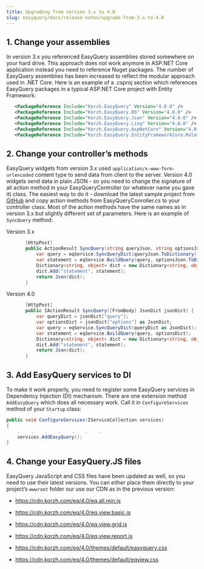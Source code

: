 ```yaml
---
title: Upgrading from version 3.x to 4.0
slug: easyquery/docs/release-notes/upgrade-from-3.x-to-4.0
---
```



## 1. Change your assemblies
In version 3.x you referenced EasyQuery assemblies stored somewhere on your hard drive. This approach does not work anymore in ASP.NET Core application instead you need to reference Nuget packages.
The number of EasyQuery assemblies has been increased to reflect the modular approach used in .NET Core.
Here is an example of a .csproj section which references EasyQuery packages in a typical ASP.NET Core project with Entity Framework:
 
```xml
   <PackageReference Include="Korzh.EasyQuery" Version="4.0.0" />
   <PackageReference Include="Korzh.EasyQuery.Db" Version="4.0.0" />
   <PackageReference Include="Korzh.EasyQuery.Json" Version="4.0.0" />
   <PackageReference Include="Korzh.EasyQuery.Linq" Version="4.0.0" />
   <PackageReference Include="Korzh.EasyQuery.AspNetCore" Version="4.0.0" />
   <PackageReference Include="Korzh.EasyQuery.EntityFrameworkCore.Relational" Version="4.0.0" />
```
 
## 2. Change your controller’s methods
EasyQuery widgets from version 3.x used `application/x-www-form-urlencoded` content type to send data from client to the server.
Version 4.0 widgets send data in plain JSON - so you need to change the signature of all action method in your EasyQueryController (or whatever name you gave it) class.
The easiest way to do it - download the latest sample project from [GitHub](https://github.com/easyquery/AspNetCoreSamples) and copy action methods from EasyQueryConroller.cs to your controller class. Most of the action methods have the same names as in version 3.x but slightly different set of parameters.
Here is an example of `SyncQuery` method:
 
Version 3.x
```c#
       [HttpPost]
       public ActionResult SyncQuery(string queryJson, string optionsJson) {
           var query = eqService.SyncQueryDict(queryJson.ToDictionary());
           var statement = eqService.BuildQuery(query, optionsJson.ToDictionary());
           Dictionary<string, object> dict = new Dictionary<string, object>();
           dict.Add("statement", statement);
           return Json(dict);
       }
```
 
Version 4.0
```c#
       [HttpPost]
       public IActionResult SyncQuery([FromBody] JsonDict jsonDict) {
           var queryDict = jsonDict["query"];
           var optionsDict = jsonDict["options"] as JsonDict;
           var query = eqService.SyncQueryDict(queryDict as JsonDict);
           var statement = eqService.BuildQuery(query, optionsDict);
           Dictionary<string, object> dict = new Dictionary<string, object>();
           dict.Add("statement", statement);
           return Json(dict);
       }
```
 
## 3. Add EasyQuery services to DI
To make it work properly, you need to register some EasyQuery services in Dependency Injection (DI) mechanism. There are one extension method `AddEasyQuery` which does all necessary work.
Call it in `ConfigureServices` method of your `Startup` class:
 
```c#
public void ConfigureServices(IServiceCollection services)
{
    .    .    .    .    .    .    .
    services.AddEasyQuery();
}
```

## 4. Change your EasyQuery.JS files
EasyQuery JavaScript and CSS files have been updated as well, so you need to use their latest versions.
You can either place them directly to your project’s `wwwroot` folder our use our CDN as in the previous version:
 
* https://cdn.korzh.com/eq/4.0/eq.all.min.js
* https://cdn.korzh.com/eq/4.0/eq.view.basic.js
* https://cdn.korzh.com/eq/4.0/eq.view.grid.js
* https://cdn.korzh.com/eq/4.0/eq.view.report.js
 
* https://cdn.korzh.com/eq/4.0/themes/default/easyquery.css
* https://cdn.korzh.com/eq/4.0/themes/default/eqview.css